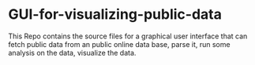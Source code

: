 # GUI-for-visualizing-public-data
This Repo contains the source files for a graphical user interface that can fetch public data from an public online data base, parse it, run some analysis on the data, visualize the data.
